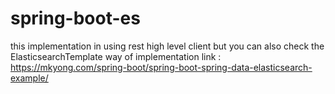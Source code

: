 # spring-boot-es
this implementation in using rest high level client
but you can also check the ElasticsearchTemplate way of implementation 
link : https://mkyong.com/spring-boot/spring-boot-spring-data-elasticsearch-example/
